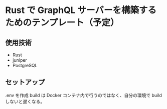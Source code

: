 # Rust で GraphQL サーバーを構築するためのテンプレート（予定）

## 使用技術

- Rust
- juniper
- PostgreSQL

## セットアップ

.env を作成
build は Docker コンテナ内で行うのではなく、自分の環境で build しないと遅くなる。
